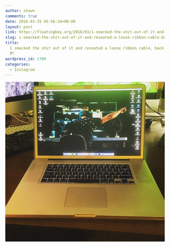 ```yaml
---
author: shawn
comments: true
date: 2018-03-25 05:56:34+00:00
layout: post
link: https://floatingboy.org/2018/03/i-smacked-the-shit-out-of-it-and-reseated-a-loose-ribbon-cable-back-in-action/
slug: i-smacked-the-shit-out-of-it-and-reseated-a-loose-ribbon-cable-back-in-action
title:
  I smacked the shit out of it and reseated a loose ribbon cable, back in action!
  ??
wordpress_id: 1789
categories:
  - Instagram
---
```


[![I smacked the shit out of it and reseated a loose ribbon cable, back in action! ??](/assets/media/2018/03/27893914_147008399451820_3570980034896199680_n.jpg)](/assets/media/2018/03/27893914_147008399451820_3570980034896199680_n.jpg)
